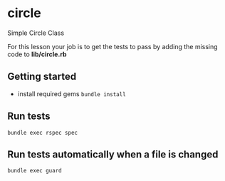 # circle
Simple Circle Class

For this lesson your job is to get the tests to pass by adding the missing code to **lib/circle.rb**

## Getting started
* install required gems
`bundle install`

## Run tests
`bundle exec rspec spec`

## Run tests automatically when a file is changed
`bundle exec guard`
